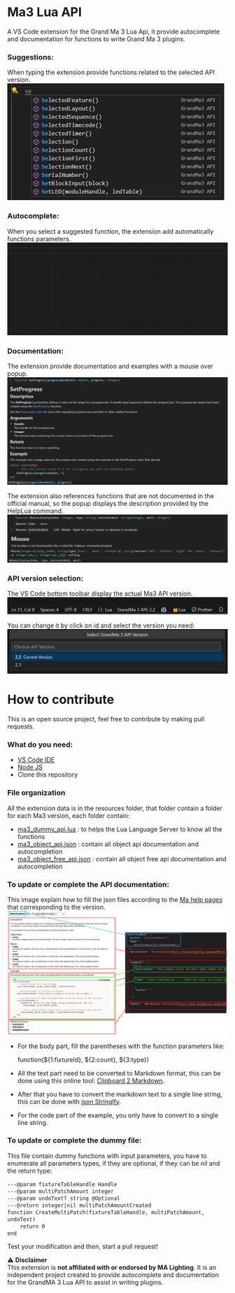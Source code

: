 
# Ma3 Lua API
A VS Code extension for the Grand Ma 3 Lua Api, it provide autocomplete and documentation for functions to write Grand Ma 3 plugins.

### Suggestions:
When typing the extension provide functions related to the selected API version.
![suggestions](images/suggestions.png)


### Autocomplete:
When you select a suggested function, the extension add automatically functions parameters.
![autocompletion](images/autocompletion.gif)


### Documentation:
The extension provide documentation and examples with a mouse over popup.
![documentation](images/documentation.png)

The extension also references functions that are not documented in the official manual, so the popup displays the description provided by the HelpLua command.
![undocumented_hover](images/undocumented_hover.png)


### API version selection:
The VS Code bottom toolbar display the actual Ma3 API version.
![toolbar-info](images/toolbar-info.png)

You can change it by click on id and select the version you need:
![version-selection](images/version-selection.png)


# How to contribute
This is an open source project, feel free to contribute by making pull requests.

### What do you need:

 - [VS Code IDE](https://code.visualstudio.com/download)
 - [Node JS](https://nodejs.org/en/download)
 - Clone this repository 

### File organization
All the extension data is in the resources folder, that folder contain a folder for each Ma3 version, each folder contain:

- [ma3_dummy_api.lua](resources/2.1/ma3_documented_api.lua) : to helps the Lua Language Server to know all the functions 
- [ma3_object_api.json](resources/2.1/ma3_object_api.json) : contain all object api documentation and autocompletion
- [ma3_object_free_api.json](resources/2.1/ma3_object_free_api.json) : contain all object free api documentation and autocompletion

### To update or complete the API documentation:

This image explain how to fill the json files according to the [Ma help pages](https://help.malighting.com/grandMA3/2.1/HTML/lua_objectfree.html) that corresponding to the version.
![json filling](images/json_filling.png)

- For the body part, fill the parentheses with the function parameters like:

    function(${1:fixtureId}, ${2:count}, ${3:type})

- All the text part need to be converted to Markdown format, this can be done using this online tool: [Clipboard 2 Markdown](https://euangoddard.github.io/clipboard2markdown/).

- After that you have to convert the markdown text to a single line string, this can be done with [json Stringlfy](https://toolsaday.com/text-tools/json-stringify).

- For the code part of the example, you only have to convert to a single line string.

### To update or complete the dummy file:

This file contain dummy functions with input parameters, you have to enumerate all parameters types, if they are optional, if they can be nil and the return type:

    ---@param fixtureTableHandle Handle
    ---@param multiPatchAmount integer
    ---@param undoText? string @Optional
    ---@return integer|nil multiPatchAmountCreated
    function CreateMultiPatch(fixtureTableHandle, multiPatchAmount, undoText)
        return 0
    end 

Test your modification and then, start a pull request!

⚠ **Disclaimer**  
This extension is **not affiliated with or endorsed by MA Lighting**. It is an independent project created to provide autocomplete and documentation for the GrandMA 3 Lua API to assist in writing plugins.